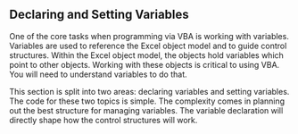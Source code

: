 ## Declaring and Setting Variables

One of the core tasks when programming via VBA is working with variables. Variables are used to reference the Excel object model and to guide control structures. Within the Excel object model, the objects hold variables which point to other objects. Working with these objects is critical to using VBA. You will need to understand variables to do that.

This section is split into two areas: declaring variables and setting variables. The code for these two topics is simple. The complexity comes in planning out the best structure for managing variables. The variable declaration will directly shape how the control structures will work.
